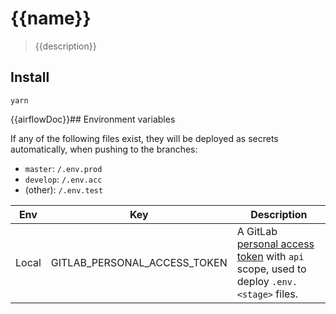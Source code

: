 # {{name}}

> {{description}}

## Install

```shell
yarn
```

{{airflowDoc}}## Environment variables

If any of the following files exist, they will be deployed as secrets automatically, when pushing to the branches:

- `master`: `/.env.prod`
- `develop`: `/.env.acc`
- (other): `/.env.test`

| Env   | Key                          | Description                                                                                                                                |
| ----- | ---------------------------- | ------------------------------------------------------------------------------------------------------------------------------------------ |
| Local | GITLAB_PERSONAL_ACCESS_TOKEN | A GitLab [personal access token](https://gitlab.com/profile/personal_access_tokens) with `api` scope, used to deploy `.env.<stage>` files. |
